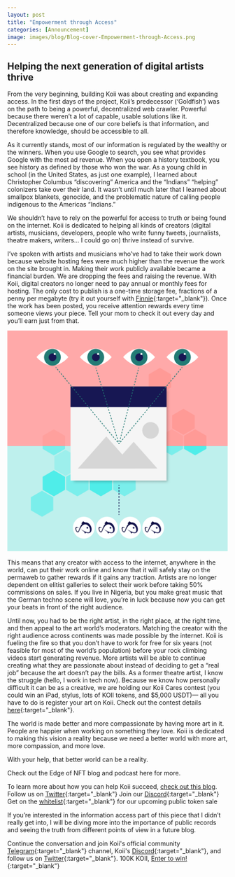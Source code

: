 ```yaml
---
layout: post
title: "Empowerment through Access"
categories: [Announcement]
image: images/blog/Blog-cover-Empowerment-through-Access.png
---
```


## Helping the next generation of digital artists thrive

From the very beginning, building Koii was about creating and expanding access. In the first days of the project, Koii’s predecessor (‘Goldfish’) was on the path to being a powerful, decentralized web crawler. Powerful because there weren’t a lot of capable, usable solutions like it. Decentralized because one of our core beliefs is that information, and therefore knowledge, should be accessible to all.

As it currently stands, most of our information is regulated by the wealthy or the winners. When you use Google to search, you see what provides Google with the most ad revenue. When you open a history textbook, you see history as defined by those who won the war. As a young child in school (in the United States, as just one example), I learned about Christopher Columbus “discovering” America and the “Indians” “helping” colonizers take over their land. It wasn’t until much later that I learned about smallpox blankets, genocide, and the problematic nature of calling people indigenous to the Americas “Indians.”

We shouldn’t have to rely on the powerful for access to truth or being found on the internet. Koii is dedicated to helping all kinds of creators (digital artists, musicians, developers, people who write funny tweets, journalists, theatre makers, writers... I could go on) thrive instead of survive.

I’ve spoken with artists and musicians who’ve had to take their work down because website hosting fees were much higher than the revenue the work on the site brought in. Making their work publicly available became a financial burden. We are dropping the fees and raising the revenue. With Koii, digital creators no longer need to pay annual or monthly fees for hosting. The only cost to publish is a one-time storage fee, fractions of a penny per megabyte (try it out yourself with [Finnie](https://chrome.google.com/webstore/detail/finnie/cjmkndjhnagcfbpiemnkdpomccnjblmj){:target="\_blank"}). Once the work has been posted, you receive attention rewards every time someone views your piece. Tell your mom to check it out every day and you’ll earn just from that.

![image](/images/blog/Body-Image-Empowerment-through-Access.png)

This means that any creator with access to the internet, anywhere in the world, can put their work online and know that it will safely stay on the permaweb to gather rewards if it gains any traction. Artists are no longer dependent on elitist galleries to select their work before taking 50% commissions on sales. If you live in Nigeria, but you make great music that the German techno scene will love, you’re in luck because now you can get your beats in front of the right audience.

Until now, you had to be the right artist, in the right place, at the right time, and then appeal to the art world’s moderators. Matching the creator with the right audience across continents was made possible by the internet. Koii is fueling the fire so that you don’t have to work for free for six years (not feasible for most of the world’s population) before your rock climbing videos start generating revenue. More artists will be able to continue creating what they are passionate about instead of deciding to get a “real job” because the art doesn’t pay the bills. As a former theatre artist, I know the struggle (hello, I work in tech now). Because we know how personally difficult it can be as a creative, we are holding our Koii Cares contest (you could win an iPad, stylus, lots of KOII tokens, and $5,000 USDT)— all you have to do is register your art on Koii. Check out the contest details [here](https://twitter.com/KoiiNetwork/status/1428760017948323840){:target="\_blank"}.

The world is made better and more compassionate by having more art in it. People are happier when working on something they love. Koii is dedicated to making this vision a reality because we need a better world with more art, more compassion, and more love.

With your help, that better world can be a reality.

Check out the Edge of NFT blog and podcast here for more.

To learn more about how you can help Koii succeed, [check out this blog](https://blog.koii.network/How-YOU-can-help-Koii/).
Follow us on [Twitter](https://twitter.com/KoiiNetwork){:target="\_blank"}
Join our [Discord](https://discord.com/invite/SDwgnjxNEn){:target="\_blank"}
Get on the [whitelist](https://docs.google.com/forms/d/e/1FAIpQLSd2SmUm8pr6RN4hGk1nSM_LsZyUQmxQhoRXE9lrt-oNRn0xHg/viewform){:target="\_blank"} for our upcoming public token sale

If you’re interested in the information access part of this piece that I didn’t really get into, I will be diving more into the importance of public records and seeing the truth from different points of view in a future blog.

Continue the conversation and join Koii's official community [Telegram](https://t.me/joinchat/OEHs_8T9-8ZhZmU5){:target="\_blank"} channel, Koii's [Discord](https://discord.com/invite/SDwgnjxNEn){:target="\_blank"}, and follow us on [Twitter](https://twitter.com/KoiiNetwork){:target="\_blank"}. 100K KOII, [Enter to win!](https://gleam.io/c3Cwz/-welcome-to-the-koii-drop-){:target="\_blank"}
